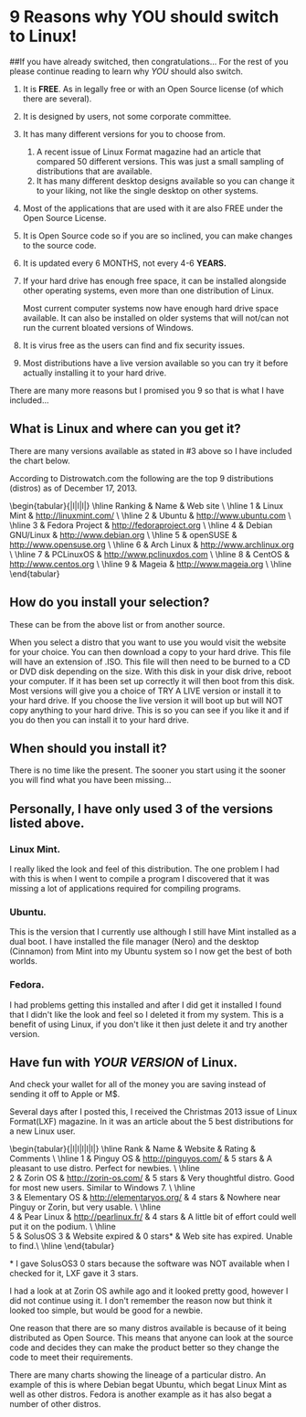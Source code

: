 # 9 Reasons why YOU should switch to Linux!

##If you have already switched, then congratulations... 
For the rest of you please continue reading to learn why *YOU* should also switch.

1. It is **FREE**. As in legally free or with an Open Source license (of which there are several).
1. It is designed by users, not some corporate committee.
1. It has many different versions for you to choose from.
    1. A recent issue of Linux Format magazine had an article that compared 50 different versions. This was just a small sampling of distributions that are available.
    1. It has many different desktop designs available so you can change it to your liking, not like the single desktop on other systems.
1. Most of the applications that are used with it are also FREE under the Open Source License.
1. It is Open Source code so if you are so inclined, you can make changes to the source code.
1. It is updated every 6 MONTHS, not every 4-6 **YEARS.**
1. If your hard drive has enough free space, it can be installed alongside other operating systems, even more than one distribution of Linux.
    
    Most current computer systems now have enough hard drive space available.  It can also be installed on older systems that will not/can not run the current bloated versions of Windows.
     
1.    It is virus free as the users can find and fix security issues.

1.    Most distributions have a live version available so you can try it before actually installing it to your hard drive.

There are many more reasons but I promised you 9 so that is what I have included...

## What is Linux and where can you get it? 
There are many versions available as stated in #3 above so I have included the chart below.

 According to Distrowatch.com the following are the top 9 distributions (distros) as of December 17, 2013.


 
\begin{tabular}{|l|l|l|}
  \hline
Ranking & Name & Web site \\
  \hline
1 & Linux Mint & http://linuxmint.com/ \\
  \hline
2 & Ubuntu & http://www.ubuntu.com \\
  \hline
3 & Fedora Project & http://fedoraproject.org \\
  \hline
4 & Debian GNU/Linux & http://www.debian.org \\
  \hline
5 & openSUSE & http://www.opensuse.org \\
  \hline
6 & Arch Linux & http://www.archlinux.org \\
  \hline
7 & PCLinuxOS & http://www.pclinuxdos.com \\
  \hline
8 & CentOS & http://www.centos.org \\
  \hline
9 & Mageia & http://www.mageia.org \\
   \hline  
\end{tabular}

## How do you install your selection?

These can be from the above list or from another source.

When you select a distro that you want to use you would visit the website for your choice. You can then download a copy to your hard drive. This file will have an extension of .ISO. This file will then need to be burned to a CD or DVD disk depending on the size. With this disk in your disk drive, reboot your computer. If it has been set up correctly it will then boot from this disk. Most versions will give you a choice of TRY A LIVE version or install it to your hard drive. If you choose the live version it will boot up but will NOT copy anything to your hard drive. This is so you can see if you like it and if you do then you can install it to your hard drive.

## When should you install it?

There is no time like the present. The sooner you start using it the sooner you will find what you have been missing...

## Personally, I have only used 3 of the versions listed above.

### Linux Mint.
I really liked the look and feel of this distribution.
The one problem I had with this is when I went to compile a program I discovered that it was missing a lot of applications required for compiling programs.

### Ubuntu.
This is the version that I currently use although I still have Mint installed as a dual boot. I have installed the file manager (Nero) and the desktop (Cinnamon) from Mint into my Ubuntu system so I now get the best of both worlds.

### Fedora.
I had problems getting this installed and after I did get it installed I found that I didn't like the look and feel so I deleted it from my system. This is a benefit of using Linux, if you don't like it then just delete it and try another version.

## Have fun with *YOUR VERSION* of Linux. 
And check your wallet for all of the money you are saving instead of sending it off to Apple or M$.

Several days after I posted this, I received the Christmas 2013 issue of Linux Format(LXF) magazine. In it was an article about the 5 best distributions for a new Linux user.  



\begin{tabular}{|l|l|l|l|l|}
    \hline
Rank & Name & Website & Rating & Comments \\
    \hline
1 & Pinguy OS & http://pinguyos.com/ & 5 stars & A pleasant to use 
    distro. 
    Perfect for newbies. \\
    \hline    
2 & Zorin OS & http://zorin-os.com/ & 5 stars & Very thoughtful 
    distro. Good for most new users. Similar to Windows 7. \\
    \hline    
3 & Elementary OS & http://elementaryos.org/ & 4 stars & Nowhere 
    near Pinguy or Zorin, but very usable. \\
    \hline    
4 & Pear Linux & http://pearlinux.fr/ & 4 stars & A little bit of 
    effort could well put it on the podium. \\
    \hline    
5 & SolusOS 3 & Website expired & 0 stars* & Web site has expired. 
    Unable to find.\\
    \hline
\end{tabular}    


\* I gave SolusOS3 0 stars because the software was NOT available when I checked for it, LXF gave it 3 stars.  

I had a look at at Zorin OS awhile ago and it looked pretty good, however I did not continue using it. I don't remember the reason now but think it looked too simple, but would be good for a newbie.  

One reason that there are so many distros available is because of it being distributed as Open Source. This means that anyone can look at the source code and decides they can make the product better so they change the code to meet their requirements.  

There are many charts showing the lineage of a particular distro. An example of this is where Debian begat Ubuntu, which begat Linux Mint as well as other distros. Fedora is another example as it has also begat a number of other distros.  
